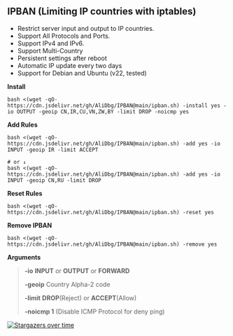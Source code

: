 ## IPBAN (Limiting IP countries with iptables)

- Restrict server input and output to IP countries.
- Support All Protocols and Ports.
- Support IPv4 and IPv6.
- Support Multi-Country
- Persistent settings after reboot
- Automatic IP update every two days
- Support for Debian and Ubuntu (v22, tested)

**Install**
```
bash <(wget -qO- https://cdn.jsdelivr.net/gh/AliDbg/IPBAN@main/ipban.sh) -install yes -io OUTPUT -geoip CN,IR,CU,VN,ZW,BY -limit DROP -noicmp yes
```


**Add Rules**
```
bash <(wget -qO- https://cdn.jsdelivr.net/gh/AliDbg/IPBAN@main/ipban.sh) -add yes -io INPUT -geoip IR -limit ACCEPT

# or ↓
bash <(wget -qO- https://cdn.jsdelivr.net/gh/AliDbg/IPBAN@main/ipban.sh) -add yes -io INPUT -geoip CN,RU -limit DROP
```

**Reset Rules**
```
bash <(wget -qO- https://cdn.jsdelivr.net/gh/AliDbg/IPBAN@main/ipban.sh) -reset yes
```

**Remove IPBAN**
```
bash <(wget -qO- https://cdn.jsdelivr.net/gh/AliDbg/IPBAN@main/ipban.sh) -remove yes
```
**Arguments**
>
> **-io** **INPUT** or **OUTPUT** or **FORWARD**
>
> **-geoip** Country	Alpha-2 code
>
> **-limit**  **DROP**(Reject) or **ACCEPT**(Allow)
>
> **-noicmp 1** (Disable ICMP Protocol for deny ping)


[![Stargazers over time](https://starchart.cc/AliDbg/IPBAN.svg)](https://starchart.cc/AliDbg/IPBAN)
